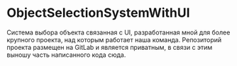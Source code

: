 # ObjectSelectionSystemWithUI
Система выбора объекта связанная с UI, разработанная мной для более крупного проекта, над которым работает наша команда. Репозиторий проекта размещен на GitLab и является приватным, в связи с этим выношу часть написанного кода сюда.
